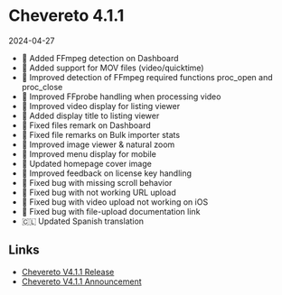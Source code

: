 # Chevereto 4.1.1

2024-04-27

- 🎥 Added FFmpeg detection on Dashboard
- 🎥 Added support for MOV files (video/quicktime)
- 🎥 Improved detection of FFmpeg required functions proc_open and proc_close
- 🎥 Improved FFprobe handling when processing video
- 🎥 Improved video display for listing viewer
- 💅 Added display title to listing viewer
- 💅 Fixed files remark on Dashboard
- 💅 Fixed file remarks on Bulk importer stats
- 💅 Improved image viewer & natural zoom
- 💅 Improved menu display for mobile
- 💅 Updated homepage cover image
- 🔑 Improved feedback on license key handling
- 🐞 Fixed bug with missing scroll behavior
- 🐞 Fixed bug with not working URL upload
- 🐞 Fixed bug with video upload not working on iOS
- 🐞 Fixed bug with file-upload documentation link
- 🇨🇱 Updated Spanish translation

## Links

- [Chevereto V4.1.1 Release](https://chevereto.com/community/threads/chevereto-v4-1-0.15389/)
- [Chevereto V4.1.1 Announcement](https://chevereto.com/community/threads/chevereto-v4-1-1-announcement.15405/)
